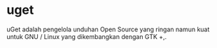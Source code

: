# uget
uGet adalah pengelola unduhan Open Source yang ringan namun kuat untuk GNU / Linux yang dikembangkan dengan GTK +,.
